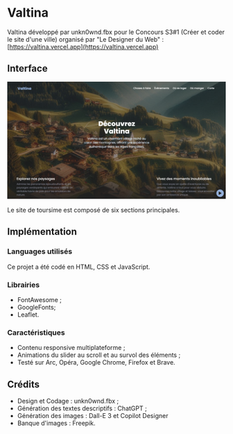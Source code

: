 # Valtina
Valtina développé par unkn0wnd.fbx pour le Concours S3#1 (Créer et coder le site d'une ville) organisé par "Le Designer du Web" : [https://valtina.vercel.app](https://valtina.vercel.app)

## Interface

![Interface](/doc/interface.png)

Le site de toursime est composé de six sections principales.

## Implémentation
### Languages utilisés
Ce projet a été codé en HTML, CSS et JavaScript.

### Librairies
- FontAwesome ;
- GoogleFonts;
- Leaflet.

### Caractéristiques
- Contenu responsive multiplateforme ;
- Animations du slider au scroll et au survol des éléments ;
- Testé sur Arc, Opéra, Google Chrome, Firefox et Brave.

## Crédits
- Design et Codage : unkn0wnd.fbx ;
- Génération des textes descriptifs : ChatGPT ;
- Génération des images : Dall-E 3 et Copilot Designer
- Banque d'images : Freepik.